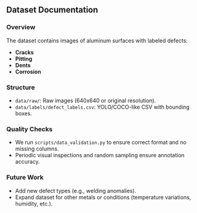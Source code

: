 ## Dataset Documentation

### Overview
The dataset contains images of aluminum surfaces with labeled defects:
- **Cracks**
- **Pitting**
- **Dents**
- **Corrosion**

### Structure
- `data/raw/`: Raw images (640x640 or original resolution).
- `data/labels/defect_labels.csv`: YOLO/COCO-like CSV with bounding boxes.

### Quality Checks
- We run `scripts/data_validation.py` to ensure correct format and no missing columns.
- Periodic visual inspections and random sampling ensure annotation accuracy.

### Future Work
- Add new defect types (e.g., welding anomalies).
- Expand dataset for other metals or conditions (temperature variations, humidity, etc.).
